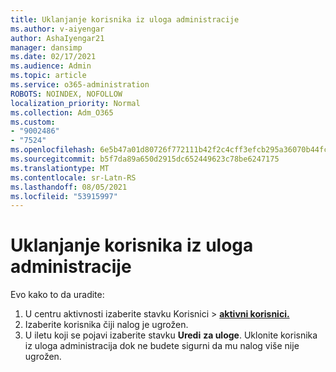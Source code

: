 ```yaml
---
title: Uklanjanje korisnika iz uloga administracije
ms.author: v-aiyengar
author: AshaIyengar21
manager: dansimp
ms.date: 02/17/2021
ms.audience: Admin
ms.topic: article
ms.service: o365-administration
ROBOTS: NOINDEX, NOFOLLOW
localization_priority: Normal
ms.collection: Adm_O365
ms.custom:
- "9002486"
- "7524"
ms.openlocfilehash: 6e5b47a01d80726f772111b42f2c4cff3efcb295a36070b44fcb6901800e71fb
ms.sourcegitcommit: b5f7da89a650d2915dc652449623c78be6247175
ms.translationtype: MT
ms.contentlocale: sr-Latn-RS
ms.lasthandoff: 08/05/2021
ms.locfileid: "53915997"
---
```

# <a name="remove-the-users-from-the-admin-roles"></a>Uklanjanje korisnika iz uloga administracije

Evo kako to da uradite:

1. U centru aktivnosti izaberite stavku Korisnici  >  [**aktivni korisnici.**](https://go.microsoft.com/fwlink/p/?linkid=834822)
1. Izaberite korisnika čiji nalog je ugrožen.
1. U iletu koji se pojavi izaberite stavku **Uredi** **za uloge**. Uklonite korisnika iz uloga administracija dok ne budete sigurni da mu nalog više nije ugrožen.

